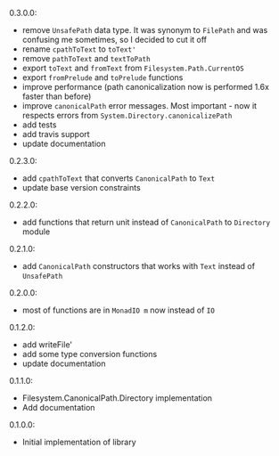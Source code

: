 0.3.0.0:
* remove `UnsafePath` data type. It was synonym to `FilePath` and was confusing me sometimes, so I decided to cut it off
* rename `cpathToText` to `toText'`
* remove `pathToText` and `textToPath`
* export `toText` and `fromText` from `Filesystem.Path.CurrentOS`
* export `fromPrelude` and `toPrelude` functions
* improve performance (path canonicalization now is performed 1.6x faster than before)
* improve `canonicalPath` error messages. Most important - now it respects errors from `System.Directory.canonicalizePath`
* add tests
* add travis support
* update documentation

0.2.3.0:
* add `cpathToText` that converts `CanonicalPath` to `Text`
* update base version constraints

0.2.2.0:
* add functions that return unit instead of `CanonicalPath` to `Directory` module

0.2.1.0:
* add `CanonicalPath` constructors that works with `Text` instead of `UnsafePath`

0.2.0.0:
* most of functions are in `MonadIO m` now instead of `IO`

0.1.2.0:
* add writeFile'
* add some type conversion functions
* update documentation

0.1.1.0:
* Filesystem.CanonicalPath.Directory implementation
* Add documentation

0.1.0.0:
* Initial implementation of library

